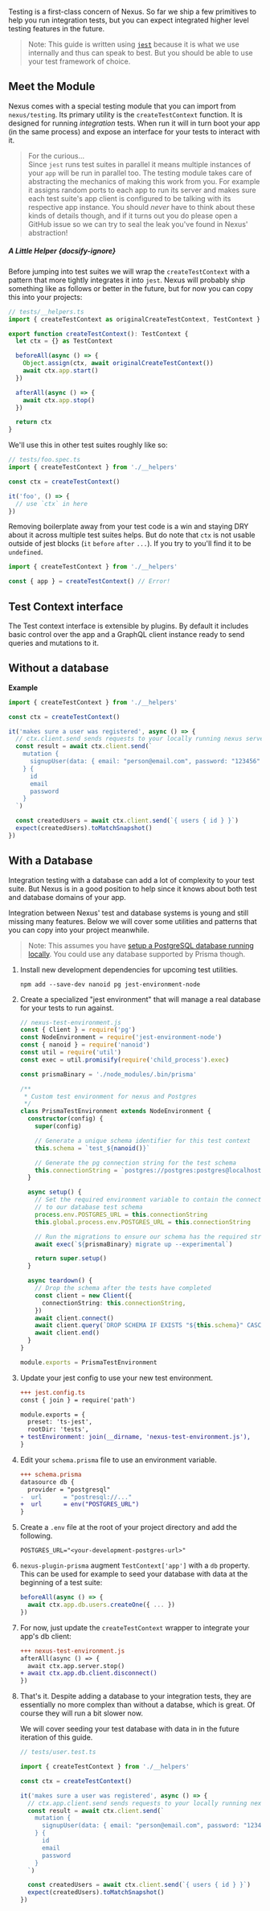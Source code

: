 Testing is a first-class concern of Nexus. So far we ship a few primitives to help you run integration tests, but you can expect integrated higher level testing features in the future.

> Note: This guide is written using [`jest`](https://jestjs.io/) because it is what we use internally and thus can speak to best. But you should be able to use your test framework of choice.

## Meet the Module

Nexus comes with a special testing module that you can import from `nexus/testing`. Its primary utility is the `createTestContext` function. It is designed for running _integration_ tests. When run it will in turn boot your app (in the same process) and expose an interface for your tests to interact with it.

<!-- TODO would be nice to have the TS type shown here. Use doc extraction system to do this. -->

> For the curious...  
> Since `jest` runs test suites in parallel it means multiple instances of your `app` will be run in parallel too. The testing module takes care of abstracting the mechanics of making this work from you. For example it assigns random ports to each app to run its server and makes sure each test suite's app client is configured to be talking with its respective app instance. You should _never_ have to think about these kinds of details though, and if it turns out you do please open a GitHub issue so we can try to seal the leak you've found in Nexus' abstraction!

##### A Little Helper {docsify-ignore}

Before jumping into test suites we will wrap the `createTestContext` with a pattern that more tightly integrates it into `jest`. Nexus will probably ship something like as follows or better in the future, but for now you can copy this into your projects:

```ts
// tests/__helpers.ts
import { createTestContext as originalCreateTestContext, TestContext } from 'nexus/testing'

export function createTestContext(): TestContext {
  let ctx = {} as TestContext

  beforeAll(async () => {
    Object.assign(ctx, await originalCreateTestContext())
    await ctx.app.start()
  })

  afterAll(async () => {
    await ctx.app.stop()
  })

  return ctx
}
```

We'll use this in other test suites roughly like so:

```ts
// tests/foo.spec.ts
import { createTestContext } from './__helpers'

const ctx = createTestContext()

it('foo', () => {
  // use `ctx` in here
})
```

Removing boilerplate away from your test code is a win and staying DRY about it across multiple test suites helps. But do note that `ctx` is not usable outside of jest blocks (`it` `before` `after` `...`). If you try to you'll find it to be `undefined`.

```ts
import { createTestContext } from './__helpers'

const { app } = createTestContext() // Error!
```

## Test Context interface

The Test context interface is extensible by plugins. By default it includes basic control over the app and a GraphQL client instance ready to send queries and mutations to it.

## Without a database

**Example**

```ts
import { createTestContext } from './__helpers'

const ctx = createTestContext()

it('makes sure a user was registered', async () => {
  // ctx.client.send sends requests to your locally running nexus server
  const result = await ctx.client.send(`
    mutation {
      signupUser(data: { email: "person@email.com", password: "123456" })
    } {
      id
      email
      password
    }
  `)

  const createdUsers = await ctx.client.send(`{ users { id } }`)
  expect(createdUsers).toMatchSnapshot()
})
```

## With a Database

Integration testing with a database can add a lot of complexity to your test suite. But Nexus is in a good position to help since it knows about both test and database domains of your app.

Integration between Nexus' test and database systems is young and still missing many features. Below we will cover some utilities and patterns that you can copy into your project meanwhile.

> Note: This assumes you have [setup a PostgreSQL database running locally](references/recipes?id=localql). You could use any database supported by Prisma though.

1. Install new development dependencies for upcoming test utilities.

   ```cli
   npm add --save-dev nanoid pg jest-environment-node
   ```

1. Create a specialized "jest environment" that will manage a real database for your tests to run against.

   ```ts
   // nexus-test-environment.js
   const { Client } = require('pg')
   const NodeEnvironment = require('jest-environment-node')
   const { nanoid } = require('nanoid')
   const util = require('util')
   const exec = util.promisify(require('child_process').exec)

   const prismaBinary = './node_modules/.bin/prisma'

   /**
    * Custom test environment for nexus and Postgres
    */
   class PrismaTestEnvironment extends NodeEnvironment {
     constructor(config) {
       super(config)

       // Generate a unique schema identifier for this test context
       this.schema = `test_${nanoid()}`

       // Generate the pg connection string for the test schema
       this.connectionString = `postgres://postgres:postgres@localhost:5432/testing?schema=${this.schema}`
     }

     async setup() {
       // Set the required environment variable to contain the connection string
       // to our database test schema
       process.env.POSTGRES_URL = this.connectionString
       this.global.process.env.POSTGRES_URL = this.connectionString

       // Run the migrations to ensure our schema has the required structure
       await exec(`${prismaBinary} migrate up --experimental`)

       return super.setup()
     }

     async teardown() {
       // Drop the schema after the tests have completed
       const client = new Client({
         connectionString: this.connectionString,
       })
       await client.connect()
       await client.query(`DROP SCHEMA IF EXISTS "${this.schema}" CASCADE`)
       await client.end()
     }
   }

   module.exports = PrismaTestEnvironment
   ```

1. Update your jest config to use your new test environment.

   ```diff
   +++ jest.config.ts
   const { join } = require('path')

   module.exports = {
     preset: 'ts-jest',
     rootDir: 'tests',
   + testEnvironment: join(__dirname, 'nexus-test-environment.js'),
   }
   ```

1. Edit your `schema.prisma` file to use an environment variable.

   ```diff
   +++ schema.prisma
   datasource db {
     provider = "postgresql"
   -  url      = "postresql://..."
   +  url      = env("POSTGRES_URL")
   }
   ```

1. Create a `.env` file at the root of your project directory and add the following.

   ```
   POSTGRES_URL="<your-development-postgres-url>"
   ```

1. `nexus-plugin-prisma` augment `TestContext['app']` with a `db` property. This can be used for example to seed your database with data at the beginning of a test suite:

   ```ts
   beforeAll(async () => {
     await ctx.app.db.users.createOne({ ... })
   })
   ```

1. For now, just update the `createTestContext` wrapper to integrate your app's db client:

   ```diff
   +++ nexus-test-environment.js
   afterAll(async () => {
     await ctx.app.server.stop()
   + await ctx.app.db.client.disconnect()
   })
   ```

1. That's it. Despite adding a database to your integration tests, they are essentially no more complex than without a databse, which is great. Of course they will run a bit slower now.

   We will cover seeding your test database with data in in the future iteration of this guide.

   ```ts
   // tests/user.test.ts

   import { createTestContext } from './__helpers'

   const ctx = createTestContext()

   it('makes sure a user was registered', async () => {
     // ctx.app.client.send sends requests to your locally running nexus server
     const result = await ctx.client.send(`
       mutation {
         signupUser(data: { email: "person@email.com", password: "123456" })
       } {
         id
         email
         password
       }
     `)

     const createdUsers = await ctx.client.send(`{ users { id } }`)
     expect(createdUsers).toMatchSnapshot()
   })
   ```
